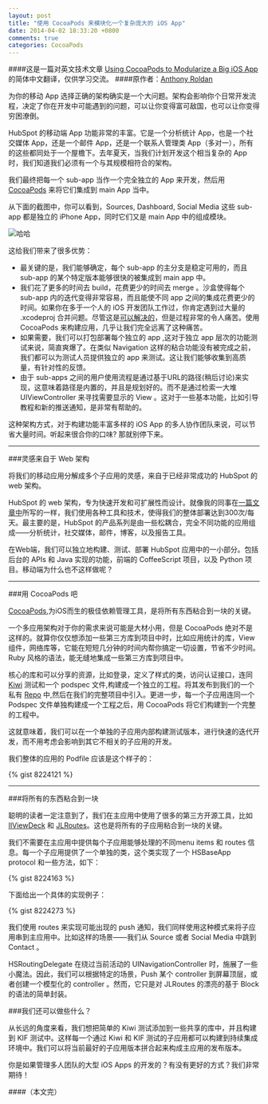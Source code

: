 ```yaml
---
layout: post
title: "使用 CocoaPods 来模块化一个复杂庞大的 iOS App"
date: 2014-04-02 18:33:20 +0800
comments: true
categories: CocoaPods
---
```



####这是一篇对英文技术文章 [Using CocoaPods to Modularize a Big iOS App](http://dev.hubspot.com/blog/architecting-a-large-ios-app-with-cocoapods)的简体中文翻译，仅供学习交流。
####原作者：[Anthony Roldan](http://dev.hubspot.com/blog/author/anthony-roldan)


为你的移动 App 选择正确的架构确实是一个大问题。架构会影响你个日常开发流程，决定了你在开发中可能遇到的问题，可以让你变得富可敌国，也可以让你变得穷困潦倒。

 HubSpot 的移动端 App 功能非常的丰富。它是一个分析统计 App，也是一个社交媒体 App，还是一个邮件 App，还是一个联系人管理类 App（多对一），所有的这些都同处于一个屋檐下。去年夏天，当我们计划开发这个相当复杂的 App 时，我们知道我们必须有一个与其规模相符合的架构。
 
 我们最终把每一个 sub-app 当作一个完全独立的 App 来开发，然后用 [CocoaPods](http://cocoapods.org/) 来将它们集成到 main App 当中。
 
 从下面的截图中，你可以看到，Sources, Dashboard, Social Media 这些 sub-app 都是独立的 iPhone App，同时它们又是 main App 中的组成模块。
 
 ![哈哈](http://cdn2.hubspot.net/hub/51294/file-435767237-png/app_example.png?t=1396302307000)

这给我们带来了很多优势：

* 最关键的是，我们能够确定，每个 sub-app 的主分支是稳定可用的，而且 sub-app 的某个特定版本能够很快的被集成到 main app 中。
* 我们花了更多的时间去 build，花费更少的时间去 merge 。沙盒使得每个 sub-app 内的迭代变得非常容易，而且能使不同 app 之间的集成花费更少的时间。如果你在多于一个人的 iOS 开发团队工作过，你肯定遇到过大量的 .xcodeproj 合并问题。尽管这是[可以解决的](http://stackoverflow.com/questions/2615378/how-to-use-git-properly-with-xcode)，但是过程非常的令人痛苦。使用 CocoaPods 来构建应用，几乎让我们完全远离了这种痛苦。
* 如果需要，我们可以打包部署每个独立的 app ,这对于独立 app 层次的功能测试来说，简直爽爆了。在类似 Navigation 这样的粘合功能没有被完成之前，我们都可以为测试人员提供独立的 app 来测试。这让我们能够收集到高质量，有针对性的反馈。
* 由于 sub-apps 之间的用户使用流程是通过基于URL的路径(稍后讨论)来实现，这意味着路径是内置的，并且是规划好的。而不是通过检索一大堆 UIViewController 来寻找需要显示的 View 。这对于一些基本功能，比如引导教程和新的推送通知，是非常有帮助的。

这种架构方式，对于构建功能丰富多样的 iOS App 的多人协作团队来说，可以节省大量时间。听起来很合你的口味? 那就别停下来。


---------------------------------


###灵感来自于 Web 架构


将我们的移动应用分解成多个子应用的灵感，来自于已经非常成功的 HubSpot 的 web 架构。

HubSpot 的 web 架构，专为快速开发和可扩展性而设计。就像我的同事在[一篇文章中](http://dev.hubspot.com/blog/how-we-deploy-300-times-a-day)所写的一样，我们使用各种工具和技术，使得我们的整体部署达到300次/每天。最主要的是，HubSpot 的产品系列是由一些松耦合，完全不同功能的应用组成——分析统计，社交媒体，邮件，博客，以及报告工具。

在Web端，我们可以独立地构建、测试、部署 HubSpot 应用中的一小部分。包括后台的 APIs 和 Java 实现的功能，前端的 CoffeeScript 项目，以及 Python 项目。移动端为什么也不这样做呢？


---------------------------------


###用 CocoaPods 吧


[CocoaPods](http://cocoapods.org/),为iOS而生的极佳依赖管理工具，是将所有东西粘合到一块的关键。


一个多应用架构对于你的需求来说可能是大材小用，但是 CocoaPods 绝对不是这样的。就算你仅仅想添加一些第三方库到项目中时，比如应用统计的库，View 组件，网络库等，它能在短短几分钟的时间内帮你搞定一切设置，节省不少时间。Ruby 风格的语法，能无缝地集成一些第三方库到项目中。

核心的库和可以分享的资源，比如登录，定义了样式的类，访问认证接口，连同 [Kiwi](https://github.com/allending/Kiwi) 测试和一个 podspec 文件,构建成一个独立的工程。将其发布到我们的一个私有 [Repo](http://guides.cocoapods.org/making/private-cocoapods.html) 中,然后在我们的完整项目中引入。更进一步，每一个子应用连同一个 Podspec 文件单独构建成一个工程之后，用 CocoaPods 将它们构建到一个完整的工程中。

这就意味着，我们可以在一个单独的子应用内部构建测试版本，进行快速的迭代开发，而不用考虑会影响到其它不相关的子应用的开发。

我们整体的应用的 Podfile 应该是这个样子的：

{% gist 8224121 %}



---------------------------------


###将所有的东西粘合到一块


聪明的读者一定注意到了，我们在主应用中使用了很多的第三方开源工具，比如 [IIViewDeck](https://github.com/Inferis/ViewDeck) 和 [JLRoutes](https://github.com/joeldev/JLRoutes)。这也是将所有的子应用粘合到一块的关键。

我们不需要在主应用中提供每个子应用能够处理的不同menu items 和 routes 信息。每一个子应用提供了一个单独的类，这个类实现了一个 HSBaseApp protocol 和一些方法，如下：

{% gist 8224163 %}

下面给出一个具体的实现例子：

{% gist 8224273 %}

我们使用 routes 来实现可能出现的 push 通知，我们同样使用这种模式来将子应用串到主应用中。比如这样的场景——我们从 Source 或者 Social Media 中跳到 Contact 。

HSRoutingDelegate 在绕过当前活动的 UINavigationController 时，施展了一些小魔法。因此，我们可以根据特定的场景，Push 某个 controller 到屏幕顶层，或者创建一个模型化的 controller 。然而，它只是对 JLRoutes 的漂亮的基于 Block 的语法的简单封装。


###我们还可以做些什么？


从长远的角度来看，我们想把简单的 Kiwi 测试添加到一些共享的库中，并且构建到 KIF 测试中。这样每一个通过 Kiwi 和 KIF 测试的子应用都可以构建到持续集成环境中。我们可以将当前最好的子应用版本拼合起来构成主应用的发布版本。

你是如果管理多人团队的大型 iOS Apps 的开发的？有没有更好的方式？我们非常期待！


####（本文完）





